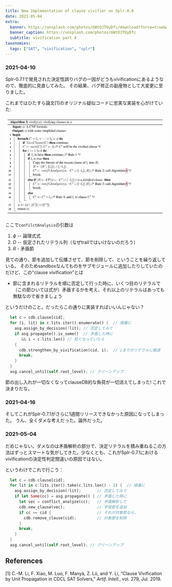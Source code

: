 ```yaml
---
title: New Implementation of clause vivifier on Splr-0.8
date: 2021-05-04
extra:
  banner: https://unsplash.com/photos/GWtOJTUyDfc/download?force=true&w=2400
  banner_caption: https://unsplash.com/photos/GWtOJTUyDfc
  subtitle: vivification part 4
taxonomies:
  tags: ["SAT", "vivification", "splr"]
---
```

### 2021-04-10

Splr-0.7.1で発見された決定性誤りバグの一因がどうもvivificationにあるようなので、徹底的に見直してみた。
その結果、バグ修正の副産物として大変更に至りました。

これまではひたすら論文[1]のオリジナル疑似コードに忠実な実装を心がけていた:

![](/img/2020/07-05/vivi-algo3.jpg)

ここで`confilctAnalysis`の引数は

1. $\phi$ -- 論理式式
1. $D$ -- 仮定されたリテラル列（なぜtrailではいけないのだろう）
1. $R$ - 矛盾節

見ての通り、節を追加して伝播させて、節を削除して、ということを繰り返している。
そのためsandboxなんてものをサブモジュールに追加したりしていたのだけど、この"clause vivification"とは

- 節に含まれるリテラルを順に否定して行った時に、いくつ目のリテラルで（この節ひいては式が）矛盾するかを考え、それ以上のリテラルはあっても無駄なので省きましょう

というだけのこと。だったらこの通りに実装すればいいんじゃない？

```rust
  let c = cdb.clause[cid];
  for (i, lit) in c.lits.iter().enumerate() {  // 順番に
    asg.assign_by_decision(!lit); // 否定してみて
    if asg.propagate().is_some()  // 矛盾した時に
       && i < c.lits.len() // 短くなっていたら
    {
      cdb.strengthen_by_vivification(cid, i);  // iまでのリテラルに縮退
      break;
    }
  }
  asg.cancel_until(self.root_level); // クリーンアップ
```

節の出し入れが一切なくなってclauseDB的な負荷が一切消えてしまった!
これで決まりだな。

### 2021-04-16

そしてこれがSplr-0.7.1がさらに1週間リリースできなかった原因になってしまった。
うん、全くダメな考えだった。論外だった。

### 2021-05-04

だめじゃない。ダメなのは矛盾解析の部分で、決定リテラルを積み重ねるこの方法はずっとスマートな気がしてきた。少なくとも、これがSplr-0.7.1におけるvivificationの決定性判定間違いの原因ではない。

というわけでこれで行こう：

```rust
  let c = cdb.clause[cid];
  for lit in c.lits.iter().take(c.lits.len() - 1) {  // 順番に
    asg.assign_by_decision(!lit);       // 否定してみて
    if let Some(cc) = asg.propagate() { // 矛盾した時に
      let vec = conflict_analyze(cc);   // 矛盾解析して
      cdb.new_clause(vec);              // 学習節を追加
      if cc == cid {                    // それが対象節なら、
        cdb.remove_clause(cid);         // 対象節を削除
      }
      break;
    }
  }
  asg.cancel_until(self.root_level); // クリーンアップ
```

## References

[1] C.-M. Li, F. Xiao, M. Luo, F. Manyà, Z. Lü, and Y. Li, “Clause Vivification by Unit Propagation in CDCL SAT Solvers," *Artif. Intell.*, vol. 279, Jul. 2019.
